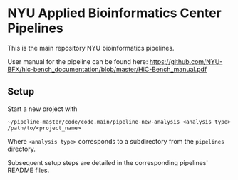 # NYU Applied Bioinformatics Center Pipelines

This is the main repository NYU bioinformatics pipelines. 

User manual for the pipeline can be found here:
https://github.com/NYU-BFX/hic-bench_documentation/blob/master/HiC-Bench_manual.pdf

## Setup
Start a new project with 
```
~/pipeline-master/code/code.main/pipeline-new-analysis <analysis type> /path/to/<project_name>
```
Where `<analysis type>` corresponds to a subdirectory from the `pipelines` directory. 

Subsequent setup steps are detailed in the corresponding pipelines' README files. 

